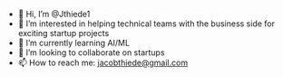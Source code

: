 - 👋 Hi, I’m @Jthiede1
- 👀 I’m interested in helping technical teams with the business side for exciting startup projects 
- 🌱 I’m currently learning AI/ML 
- 💞️ I’m looking to collaborate on startups 
- 📫 How to reach me:  jacobthiede@gmail.com 

<!---
Jthiede1/Jthiede1 is a ✨ special ✨ repository because its `README.md` (this file) appears on your GitHub profile.
You can click the Preview link to take a look at your changes.
--->
